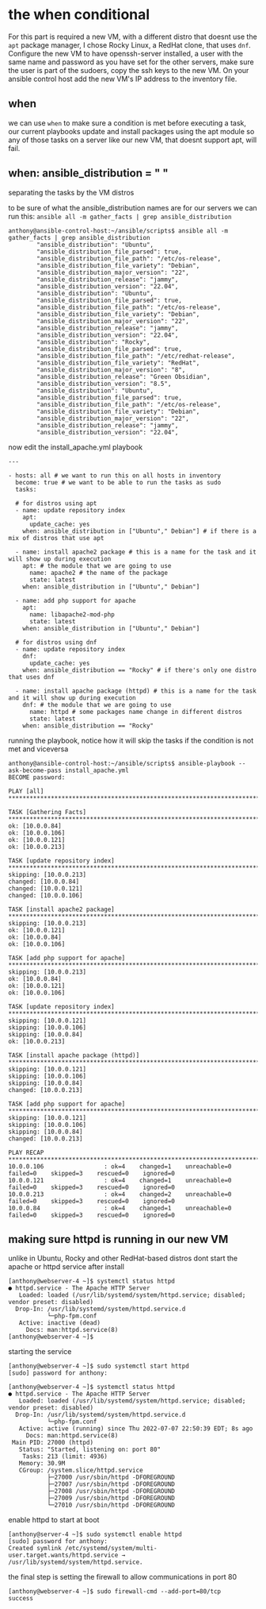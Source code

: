 # the when conditional
For this part is required a new VM, with a different distro that doesnt use the `apt` package manager, I chose Rocky Linux, a RedHat clone, that uses `dnf`. Configure the new VM to have openssh-server installed, a user with the same name and password as you have set for the other servers, make sure the user is part of the sudoers, copy the ssh keys to the new VM. On your ansible control host add the new VM's IP address to the inventory file.

## when
we can use `when` to make sure a condition is met before executing a task, our current playbooks update and install packages using the apt module so any of those tasks on a server like our new VM, that doesnt support apt, will fail.

## when: ansible_distribution = " "
separating the tasks by the VM distros

to be sure of what the ansible_distribution names are for our servers we can run this:
`ansible all -m gather_facts | grep ansible_distribution`
```
anthony@ansible-control-host:~/ansible/scripts$ ansible all -m gather_facts | grep ansible_distribution
        "ansible_distribution": "Ubuntu",
        "ansible_distribution_file_parsed": true,
        "ansible_distribution_file_path": "/etc/os-release",
        "ansible_distribution_file_variety": "Debian",
        "ansible_distribution_major_version": "22",
        "ansible_distribution_release": "jammy",
        "ansible_distribution_version": "22.04",
        "ansible_distribution": "Ubuntu",
        "ansible_distribution_file_parsed": true,
        "ansible_distribution_file_path": "/etc/os-release",
        "ansible_distribution_file_variety": "Debian",
        "ansible_distribution_major_version": "22",
        "ansible_distribution_release": "jammy",
        "ansible_distribution_version": "22.04",
        "ansible_distribution": "Rocky",
        "ansible_distribution_file_parsed": true,
        "ansible_distribution_file_path": "/etc/redhat-release",
        "ansible_distribution_file_variety": "RedHat",
        "ansible_distribution_major_version": "8",
        "ansible_distribution_release": "Green Obsidian",
        "ansible_distribution_version": "8.5",
        "ansible_distribution": "Ubuntu",
        "ansible_distribution_file_parsed": true,
        "ansible_distribution_file_path": "/etc/os-release",
        "ansible_distribution_file_variety": "Debian",
        "ansible_distribution_major_version": "22",
        "ansible_distribution_release": "jammy",
        "ansible_distribution_version": "22.04",

```

now edit the install_apache.yml playbook
```
---

- hosts: all # we want to run this on all hosts in inventory
  become: true # we want to be able to run the tasks as sudo
  tasks:

  # for distros using apt
  - name: update repository index
    apt:
      update_cache: yes
    when: ansible_distribution in ["Ubuntu"," Debian"] # if there is a mix of distros that use apt

  - name: install apache2 package # this is a name for the task and it will show up during execution
    apt: # the module that we are going to use
      name: apache2 # the name of the package
      state: latest
    when: ansible_distribution in ["Ubuntu"," Debian"]

  - name: add php support for apache
    apt:
      name: libapache2-mod-php
      state: latest
    when: ansible_distribution in ["Ubuntu"," Debian"]

  # for distros using dnf
  - name: update repository index
    dnf:
      update_cache: yes
    when: ansible_distribution == "Rocky" # if there's only one distro that uses dnf

  - name: install apache package (httpd) # this is a name for the task and it will show up during execution
    dnf: # the module that we are going to use
      name: httpd # some packages name change in different distros
      state: latest
    when: ansible_distribution == "Rocky"

```
running the playbook, notice how it will skip the tasks if the condition is not met and viceversa
```
anthony@ansible-control-host:~/ansible/scripts$ ansible-playbook --ask-become-pass install_apache.yml 
BECOME password: 

PLAY [all] ***********************************************************************************************************************************************************

TASK [Gathering Facts] ***********************************************************************************************************************************************
ok: [10.0.0.84]
ok: [10.0.0.106]
ok: [10.0.0.121]
ok: [10.0.0.213]

TASK [update repository index] ***************************************************************************************************************************************
skipping: [10.0.0.213]
changed: [10.0.0.84]
changed: [10.0.0.121]
changed: [10.0.0.106]

TASK [install apache2 package] ***************************************************************************************************************************************
skipping: [10.0.0.213]
ok: [10.0.0.121]
ok: [10.0.0.84]
ok: [10.0.0.106]

TASK [add php support for apache] ************************************************************************************************************************************
skipping: [10.0.0.213]
ok: [10.0.0.84]
ok: [10.0.0.121]
ok: [10.0.0.106]

TASK [update repository index] ***************************************************************************************************************************************
skipping: [10.0.0.121]
skipping: [10.0.0.106]
skipping: [10.0.0.84]
ok: [10.0.0.213]

TASK [install apache package (httpd)] ********************************************************************************************************************************
skipping: [10.0.0.121]
skipping: [10.0.0.106]
skipping: [10.0.0.84]
changed: [10.0.0.213]

TASK [add php support for apache] ************************************************************************************************************************************
skipping: [10.0.0.121]
skipping: [10.0.0.106]
skipping: [10.0.0.84]
changed: [10.0.0.213]

PLAY RECAP ***********************************************************************************************************************************************************
10.0.0.106                 : ok=4    changed=1    unreachable=0    failed=0    skipped=3    rescued=0    ignored=0   
10.0.0.121                 : ok=4    changed=1    unreachable=0    failed=0    skipped=3    rescued=0    ignored=0   
10.0.0.213                 : ok=4    changed=2    unreachable=0    failed=0    skipped=3    rescued=0    ignored=0   
10.0.0.84                  : ok=4    changed=1    unreachable=0    failed=0    skipped=3    rescued=0    ignored=0
```

## making sure httpd is running in our new VM
unlike in Ubuntu, Rocky and other RedHat-based distros dont start the apache or httpd service after install

```
[anthony@webserver-4 ~]$ systemctl status httpd
● httpd.service - The Apache HTTP Server
   Loaded: loaded (/usr/lib/systemd/system/httpd.service; disabled; vendor preset: disabled)
  Drop-In: /usr/lib/systemd/system/httpd.service.d
           └─php-fpm.conf
   Active: inactive (dead)
     Docs: man:httpd.service(8)
[anthony@webserver-4 ~]$ 

```
starting the service
```
[anthony@webserver-4 ~]$ sudo systemctl start httpd
[sudo] password for anthony: 
```
```
[anthony@webserver-4 ~]$ systemctl status httpd
● httpd.service - The Apache HTTP Server
   Loaded: loaded (/usr/lib/systemd/system/httpd.service; disabled; vendor preset: disabled)
  Drop-In: /usr/lib/systemd/system/httpd.service.d
           └─php-fpm.conf
   Active: active (running) since Thu 2022-07-07 22:50:39 EDT; 8s ago
     Docs: man:httpd.service(8)
 Main PID: 27000 (httpd)
   Status: "Started, listening on: port 80"
    Tasks: 213 (limit: 4936)
   Memory: 30.9M
   CGroup: /system.slice/httpd.service
           ├─27000 /usr/sbin/httpd -DFOREGROUND
           ├─27007 /usr/sbin/httpd -DFOREGROUND
           ├─27008 /usr/sbin/httpd -DFOREGROUND
           ├─27009 /usr/sbin/httpd -DFOREGROUND
           └─27010 /usr/sbin/httpd -DFOREGROUND

```
enable httpd to start at boot
```
[anthony@server-4 ~]$ sudo systemctl enable httpd
[sudo] password for anthony: 
Created symlink /etc/systemd/system/multi-user.target.wants/httpd.service → /usr/lib/systemd/system/httpd.service.

```
the final step is setting the firewall to allow communications in port 80
```
[anthony@webserver-4 ~]$ sudo firewall-cmd --add-port=80/tcp
success
```